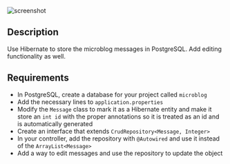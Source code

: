 ![screenshot](http://i.imgur.com/zXqdsXK.gif)

## Description

Use Hibernate to store the microblog messages in PostgreSQL. Add editing functionality as well.

## Requirements

* In PostgreSQL, create a database for your project called `microblog`
* Add the necessary lines to `application.properties`
* Modify the `Message` class to mark it as a Hibernate entity and make it store an `int id` with the proper annotations so it is treated as an id and is automatically generated
* Create an interface that extends `CrudRepository<Message, Integer>`
* In your controller, add the repository with `@Autowired` and use it instead of the `ArrayList<Message>`
* Add a way to edit messages and use the repository to update the object
